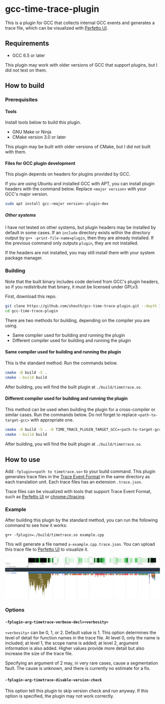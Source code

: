 # gcc-time-trace-plugin

This is a plugin for GCC that collects internal GCC events and generates a trace file, which can be visualized with [Perfetto UI](https://ui.perfetto.dev).

## Requirements

- GCC 6.5 or later

This plugin may work with older versions of GCC that support plugins, but I did not test on them.

## How to build

### Prerequisites

#### Tools

Install tools below to build this plugin.

- GNU Make or Ninja
- CMake version 3.0 or later

This plugin may be built with older versions of CMake, but I did not built with them.

#### Files for GCC plugin development

This plugin depends on headers for plugins provided by GCC.

If you are using Ubuntu and installed GCC with APT, you can install plugin headers with the command below. Replace `<major version>` with your GCC's major version.

```sh
sudo apt install gcc-<major version>-plugin-dev
```

##### Other systems

I have not tested on other systems, but plugin headers may be installed by default in some cases. If an `include` directory exists within the directory output by `g++ -print-file-name=plugin`, then they are already installed. If the previous command only outputs `plugin`, they are not installed.

If the headers are not installed, you may still install them with your system package manager.

### Building

Note that the built binary includes code derived from GCC's plugin headers, so if you redistribute that binary, it must be licensed under GPLv3.

First, download this repo.

```sh
git clone https://github.com/shouth/gcc-time-trace-plugin.git --depth 1
cd gcc-time-trace-plugin
```

There are two methods for building, depending on the compiler you are using.

- Same compiler used for building and running the plugin
- Different compiler used for building and running the plugin

#### Same compiler used for building and running the plugin

This is the standard method. Run the commands below.

```sh
cmake -B build -S .
cmake --build build
```

After building, you will find the built plugin at `./build/timetrace.so`.

#### Different compiler used for building and running the plugin

This method can be used when building the plugin for a cross-compiler or similar cases.
Run the commands below. Do not forget to replace `<path-to-target-gcc>` with appropriate one.

```sh
cmake -B build -S . -D TIME_TRACE_PLUGIN_TARGET_GCC=<path-to-target-gcc>
cmake --build build
```

After building, you will find the built plugin at `./build/timetrace.so`.

## How to use

Add `-fplugin=<path to timetrace.so>` to your build command. This plugin generates trace files in the [Trace Event Format](https://docs.google.com/document/d/1CvAClvFfyA5R-PhYUmn5OOQtYMH4h6I0nSsKchNAySU/preview?tab=t.0#heading=h.yr4qxyxotyw) in the same directory as each translation unit. Each trace files has an extension `.trace.json`.

Trace files can be visualized with tools that support Trace Event Format, such as [Perfetto UI](https://ui.perfetto.dev) or [chrome://tracing](chrome://tracing).

### Example

After building this plugin by the standard method, you can run the following command to see how it works:

```
g++ -fplugin=./build/timetrace.so example.cpp
```

This will generate a file named `a-example.cpp.trace.json`. You can upload this trace file to [Perfetto UI](https://ui.perfetto.dev) to visualize it.

![visualized GCC trace](visualized.png)

### Options

#### `-fplugin-arg-timetrace-verbose-decl=<verbosity>`

`<verbosity>` can be 0, 1, or 2. Default value is 1. This option determines the level of detail for function names in the trace file. At level 0, only the name is included; at level 1, the scope name is added; at level 2, argument information is also added. Higher values provide more detail but also increase the size of the trace file.

Specifying an argument of 2 may, in very rare cases, cause a segmentation fault. The cause is unknown, and there is currently no estimate for a fix.

#### `-fplugin-arg-timetrace-disable-version-check`

This option tell this plugin to skip version check and run anyway. If this option is specified, the plugin may not work correctly.

